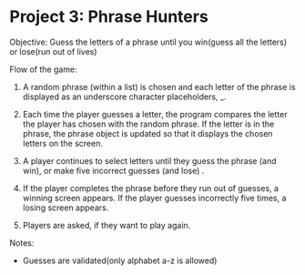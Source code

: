 # Project 3: Phrase Hunters

Objective:
Guess the letters of a phrase until you win(guess all the letters) or lose(run out of lives)


Flow of the game:

1. A random phrase (within a list) is chosen and each letter of the phrase is displayed as an underscore character
   placeholders, _.

2. Each time the player guesses a letter, the program compares the letter the player has chosen with the random phrase.
   If the letter is in the phrase, the phrase object is updated so that it displays the chosen letters on the screen.

3. A player continues to select letters until they guess the phrase (and win), or make five incorrect guesses (and lose)
   .

4. If the player completes the phrase before they run out of guesses, a winning screen appears. If the player guesses
   incorrectly five times, a losing screen appears.

5. Players are asked, if they want to play again.


Notes:

- Guesses are validated(only alphabet a-z is allowed)
